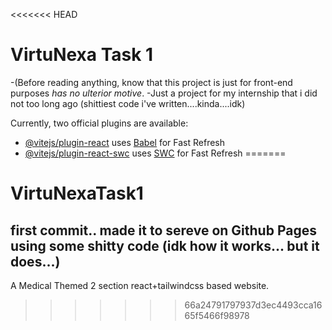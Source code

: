 <<<<<<< HEAD
# VirtuNexa Task 1
-(Before reading anything, know that this project is just for front-end purposes *has no ulterior motive*.
-Just a project for my internship that i did not too long ago (shittiest code i've written....kinda....idk)

Currently, two official plugins are available:

- [@vitejs/plugin-react](https://github.com/vitejs/vite-plugin-react/blob/main/packages/plugin-react/README.md) uses [Babel](https://babeljs.io/) for Fast Refresh
- [@vitejs/plugin-react-swc](https://github.com/vitejs/vite-plugin-react-swc) uses [SWC](https://swc.rs/) for Fast Refresh
=======
# VirtuNexaTask1
## first commit.. made it to sereve on Github Pages using some shitty code (idk how it works... but it does...)
A Medical Themed 2 section react+tailwindcss based website.
>>>>>>> 66a24791797937d3ec4493cca1665f5466f98978
